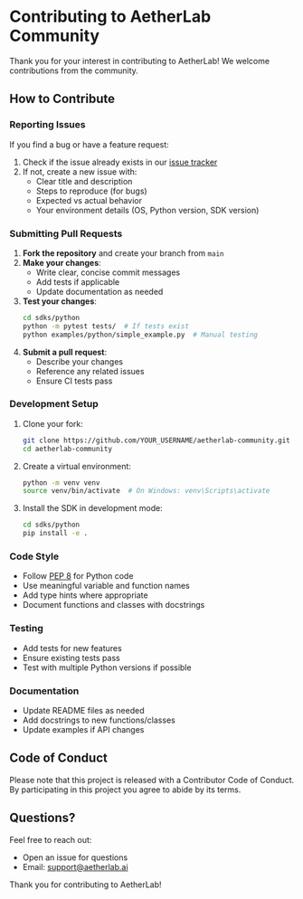 # Contributing to AetherLab Community

Thank you for your interest in contributing to AetherLab! We welcome contributions from the community.

## How to Contribute

### Reporting Issues

If you find a bug or have a feature request:

1. Check if the issue already exists in our [issue tracker](https://github.com/AetherLabCo/aetherlab-community/issues)
2. If not, create a new issue with:
   - Clear title and description
   - Steps to reproduce (for bugs)
   - Expected vs actual behavior
   - Your environment details (OS, Python version, SDK version)

### Submitting Pull Requests

1. **Fork the repository** and create your branch from `main`
2. **Make your changes**:
   - Write clear, concise commit messages
   - Add tests if applicable
   - Update documentation as needed
3. **Test your changes**:
   ```bash
   cd sdks/python
   python -m pytest tests/  # If tests exist
   python examples/python/simple_example.py  # Manual testing
   ```
4. **Submit a pull request**:
   - Describe your changes
   - Reference any related issues
   - Ensure CI tests pass

### Development Setup

1. Clone your fork:
   ```bash
   git clone https://github.com/YOUR_USERNAME/aetherlab-community.git
   cd aetherlab-community
   ```

2. Create a virtual environment:
   ```bash
   python -m venv venv
   source venv/bin/activate  # On Windows: venv\Scripts\activate
   ```

3. Install the SDK in development mode:
   ```bash
   cd sdks/python
   pip install -e .
   ```

### Code Style

- Follow [PEP 8](https://www.python.org/dev/peps/pep-0008/) for Python code
- Use meaningful variable and function names
- Add type hints where appropriate
- Document functions and classes with docstrings

### Testing

- Add tests for new features
- Ensure existing tests pass
- Test with multiple Python versions if possible

### Documentation

- Update README files as needed
- Add docstrings to new functions/classes
- Update examples if API changes

## Code of Conduct

Please note that this project is released with a Contributor Code of Conduct. By participating in this project you agree to abide by its terms.

## Questions?

Feel free to reach out:
- Open an issue for questions
- Email: support@aetherlab.ai

Thank you for contributing to AetherLab! 